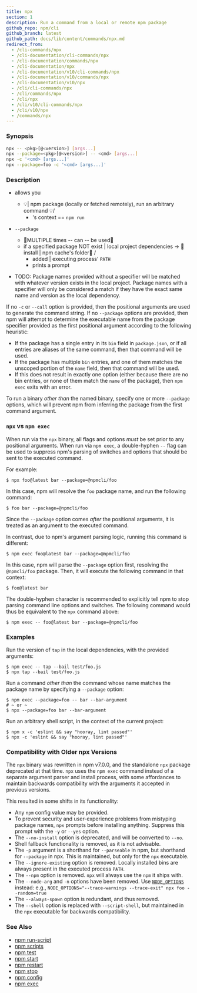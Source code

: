 ```yaml
---
title: npx
section: 1
description: Run a command from a local or remote npm package
github_repo: npm/cli
github_branch: latest
github_path: docs/lib/content/commands/npx.md
redirect_from:
  - /cli-commands/npx
  - /cli-documentation/cli-commands/npx
  - /cli-documentation/commands/npx
  - /cli-documentation/npx
  - /cli-documentation/v10/cli-commands/npx
  - /cli-documentation/v10/commands/npx
  - /cli-documentation/v10/npx
  - /cli/cli-commands/npx
  - /cli/commands/npx
  - /cli/npx
  - /cli/v10/cli-commands/npx
  - /cli/v10/npx
  - /commands/npx
---
```


### Synopsis

```bash
npx -- <pkg>[@<version>] [args...]
npx --package=<pkg>[@<version>] -- <cmd> [args...]
npx -c '<cmd> [args...]'
npx --package=foo -c '<cmd> [args...]'
```

### Description

* allows you
  * 💡| npm package (locally or fetched remotely), run an arbitrary command 💡/
    * 's context == `npm run`
* `--package`
  * 👀MULTIPLE times -- can -- be used👀
  * if a specified package NOT exist | local project dependencies -> 👀install | npm cache's folder👀 / 
    * added | executing process' `PATH`
    * prints a prompt

* TODO:
Package names provided without a specifier will be matched with whatever version exists in the local project. 
Package names with a specifier will only be considered a match if they have the exact same name and version as the local dependency.

If no `-c` or `--call` option is provided, then the positional arguments are used to generate the command string. 
If no `--package` options are provided, then npm will attempt to determine the executable name from the package specifier provided as the first positional argument according to the following heuristic:

- If the package has a single entry in its `bin` field in `package.json`, or if all entries are aliases of the same command, then that command will be used.
- If the package has multiple `bin` entries, and one of them matches the unscoped portion of the `name` field, then that command will be used.
- If this does not result in exactly one option (either because there are no bin entries, or none of them match the `name` of the package), then `npm exec` exits with an error.

To run a binary _other than_ the named binary, specify one or more `--package` options, which will prevent npm from inferring the package from the first command argument.

### `npx` vs `npm exec`

When run via the `npx` binary, all flags and options _must_ be set prior to any positional arguments. 
When run via `npm exec`, a double-hyphen `--` flag can be used to suppress npm's parsing of switches and options that should be sent to the executed command.

For example:

```
$ npx foo@latest bar --package=@npmcli/foo
```

In this case, npm will resolve the `foo` package name, and run the following command:

```
$ foo bar --package=@npmcli/foo
```

Since the `--package` option comes _after_ the positional arguments, it is treated as an argument to the executed command.

In contrast, due to npm's argument parsing logic, running this command is different:

```
$ npm exec foo@latest bar --package=@npmcli/foo
```

In this case, npm will parse the `--package` option first, resolving the `@npmcli/foo` package. Then, it will execute the following command in that context:

```
$ foo@latest bar
```

The double-hyphen character is recommended to explicitly tell npm to stop parsing command line options and switches. 
The following command would thus be equivalent to the `npx` command above:

```
$ npm exec -- foo@latest bar --package=@npmcli/foo
```

### Examples

Run the version of `tap` in the local dependencies, with the provided arguments:

```
$ npm exec -- tap --bail test/foo.js
$ npx tap --bail test/foo.js
```

Run a command _other than_ the command whose name matches the package name by specifying a `--package` option:

```
$ npm exec --package=foo -- bar --bar-argument
# ~ or ~
$ npx --package=foo bar --bar-argument
```

Run an arbitrary shell script, in the context of the current project:

```
$ npm x -c 'eslint && say "hooray, lint passed"'
$ npx -c 'eslint && say "hooray, lint passed"'
```

### Compatibility with Older npx Versions

The `npx` binary was rewritten in npm v7.0.0, and the standalone `npx` package deprecated at that time. `npx` uses the `npm exec` command instead of a separate argument parser and install process, with some affordances to maintain backwards compatibility with the arguments it accepted in previous versions.

This resulted in some shifts in its functionality:

- Any `npm` config value may be provided.
- To prevent security and user-experience problems from mistyping package names, `npx` prompts before installing anything. Suppress this prompt with the `-y` or `--yes` option.
- The `--no-install` option is deprecated, and will be converted to `--no`.
- Shell fallback functionality is removed, as it is not advisable.
- The `-p` argument is a shorthand for `--parseable` in npm, but shorthand for `--package` in npx. This is maintained, but only for the `npx` executable.
- The `--ignore-existing` option is removed. Locally installed bins are always present in the executed process `PATH`.
- The `--npm` option is removed. `npx` will always use the `npm` it ships with.
- The `--node-arg` and `-n` options have been removed. Use [`NODE_OPTIONS`](https://nodejs.org/api/cli.html#node_optionsoptions) instead: e.g., `NODE_OPTIONS="--trace-warnings --trace-exit" npx foo --random=true`
- The `--always-spawn` option is redundant, and thus removed.
- The `--shell` option is replaced with `--script-shell`, but maintained in the `npx` executable for backwards compatibility.

### See Also

- [npm run-script](/cli/v10/commands/npm-run-script)
- [npm scripts](/cli/v10/using-npm/scripts)
- [npm test](/cli/v10/commands/npm-test)
- [npm start](/cli/v10/commands/npm-start)
- [npm restart](/cli/v10/commands/npm-restart)
- [npm stop](/cli/v10/commands/npm-stop)
- [npm config](/cli/v10/commands/npm-config)
- [npm exec](/cli/v10/commands/npm-exec)
